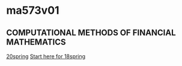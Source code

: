 # ma573v01 

## COMPUTATIONAL METHODS OF FINANCIAL MATHEMATICS

[20spring](20s-readme.md)
[Start here for 18spring](index01.ipynb)
